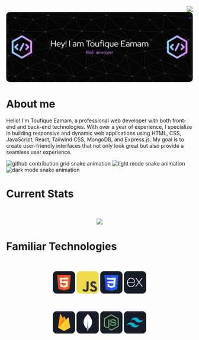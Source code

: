 <img align="right" src="https://visitor-badge.laobi.icu/badge?page_id=Toufique18.visitor-badge&left_text=My%20Page%20Visitors" />
<img src="https://github.com/Toufique18/Toufique18/blob/main/images/github-header-image.png" alt="">


<h1>About me</h1>

<p>Hello! I'm Toufique Eamam, a professional web developer with both front-end and back-end technologies. With over a year of experience, I specialize in building responsive and dynamic web applications using HTML, CSS, JavaScript, React, Tailwind CSS, MongoDB, and Express.js. My goal is to create user-friendly interfaces that not only look great but also provide a seamless user experience.</p>

<picture>
  <source
    media="(prefers-color-scheme: dark)"
    srcset="https://raw.githubusercontent.com/Toufique18/snk/output/github-contribution-grid-snake-dark.svg"
  />
  <source
    media="(prefers-color-scheme: light)"
    srcset="https://raw.githubusercontent.com/Toufique18/snk/output/github-contribution-grid-snake.svg"
  />
  <img
    alt="github contribution grid snake animation"
    src="https://raw.githubusercontent.com/Toufique18/snk/output/github-contribution-grid-snake.svg"
  />
</picture>
<!-- Test Light Mode SVG -->
<img src="https://raw.githubusercontent.com/Toufique18/snk/output/github-contribution-grid-snake.svg" alt="light mode snake animation" />

<!-- Test Dark Mode SVG -->
<img src="https://raw.githubusercontent.com/Toufique18/snk/output/github-contribution-grid-snake-dark.svg" alt="dark mode snake animation" />


<br />
<h1>Current Stats</h1>
<br />
<p align="center">
  <img width="60%" src="https://github-readme-streak-stats.herokuapp.com/?user=Toufique18&theme=vue-dark&hide_border=true" />
</p>

<h1>Familiar Technologies </h1>
<br>
<p align="center">
<img src="https://github.com/Toufique18/Toufique18/blob/main/images/HTML.png"/>
<img src="https://github.com/Toufique18/Toufique18/blob/main/images/JavaScript.png"/>
<img src="https://github.com/Toufique18/Toufique18/blob/main/images/css.png"/>
<img src="https://github.com/Toufique18/Toufique18/blob/main/images/express.png"/>
</p>

<br>
<p align="center">
<img src="https://github.com/Toufique18/Toufique18/blob/main/images/firebase.png"/>
<img src="https://github.com/Toufique18/Toufique18/blob/main/images/mongo.png"/>
<img src="https://github.com/Toufique18/Toufique18/blob/main/images/node.png"/>
<img src="https://github.com/Toufique18/Toufique18/blob/main/images/tailwind.png"/>
</p>
